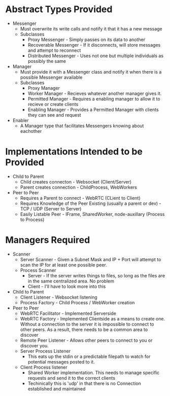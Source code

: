 # Abstract Types Provided

- Messenger
  - Must overwrite its write calls and notify it that it has a new message
  - Subclasses
    - Proxy Messenger - Simply passes on its data to another
    - Recoverable Messenger - If it disconnects, will store messages and attempt to reconnect
    - Distributed Messenger - Uses not one but multiple individuals as possibly the same
- Manager
  - Must provide it with a Messenger class and notify it when there is a possible Messenger available
  - Subclasses
    - Proxy Manager
    - Worker Manager - Recieves whatever another manager gives it.
    - Permitted Manager - Requires a enabling manager to allow it to recieve or create clients
    - Enabling Manager - Provides a Permitted Manager with clients they can see and request
- Enabler
  - A Manager type that facilitates Messengers knowing about eachother

# Implementations Intended to be Provided

- Child to Parent
  - Child creates connecton - Websocket (Client/Server)
  - Parent creates connection - ChildProcess, WebWorkers
- Peer to Peer
  - Requires a Parent to connect - WebRTC (CLient to Client)
  - Requires Knowledge of the Peer Existing (usually a parent or dev) - TCP / UDP (Server to Server)
  - Easily Listable Peer - IFrame, SharedWorker, node-auxillary (Process to Process)

# Managers Required
- Scanner
  - Server Scanner - Given a Subnet Mask and IP + Port will attempt to scan the IP for at least one possible peer.
  - Process Scanner
    - Server - If the server writes things to files, so long as the files are in the same centralized area. No problem
    - Client - I'll have to look more into this
- Child to Parent
  - Client Listener - Websocket listening
  - Process Factory - Child Process / WebWorker creation
- Peer to Peer
  - WebRTC Facilitator - Implemented Serverside
  - WebRTC Factory - Implemented Clientside as a means to create one. Without a connection to the server it is impossible to connect to other peers. As a result, there needs to be a common area to discover
  - Remote Peer Listener - Allows other peers to connect to you or discover you.
  - Server Process Listener
    - This eats up the stdin or a predictable filepath to watch for potential messages posted to it.
  - Client Process listener
    - Shared Worker implementation. This needs to manage specific requests and send it to the correct clients
    - Techinically this is 'udp' in that there is no Connection established and maintained
